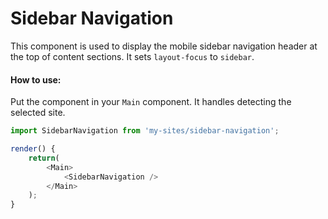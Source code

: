 Sidebar Navigation
==================

This component is used to display the mobile sidebar navigation header at the top of content sections. It sets `layout-focus` to `sidebar`.

#### How to use:

Put the component in your `Main` component. It handles detecting the selected site.

```js
import SidebarNavigation from 'my-sites/sidebar-navigation';

render() {
	return(
		<Main>
			<SidebarNavigation />
		</Main>
	);
}
```
